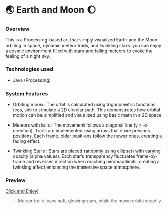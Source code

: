 # 🌏 Earth and Moon 🌔

### Overview
This is a Processing-based art that simply visualized Earth and the Moon orbiting in space, dynamic meteor trails, and twinkling stars. you can enjoy a cosmic environment filled with stars and falling meteors to evoke the feeling of a night sky. 


### Technologies used 
- Java (Processing)


### System Features
- Orbiting moon : The orbit is calculated using trigonometric functions (cos, sin) to simulate a 2D circular path. This demonstrates how orbital motion can be simplified and visualized using basic math in a 2D space.
  
- Meteors with tails : The movement follows a diagonal line (y = -x direction). Trails are implemented using arrays that store previous positions. Each frame, older positions follow the newer ones, creating a fading effect.
  
- Twinkling Stars : Stars are placed randomly using ellipse() with varying opacity (alpha values). Each star’s transparency fluctuates frame-by-frame and reverses direction when reaching min/max limits, creating a twinkling effect enhancing the immersive space atmosphere.


### Preview
[Click and Enjoy!](./demomovie.gif)
> Meteor trails leave soft, glowing stars, while the moon orbits steadily.
